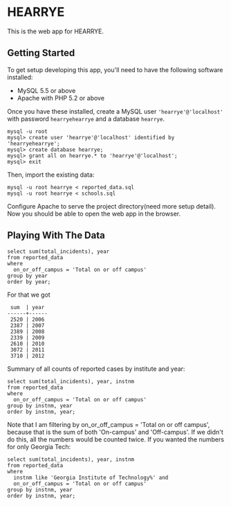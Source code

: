 HEARRYE
=======

This is the web app for HEARRYE.

## Getting Started

To get setup developing this app, you'll need to have the following software installed:

* MySQL 5.5 or above
* Apache with PHP 5.2 or above

Once you have these installed, create a MySQL user `'hearrye'@'localhost'` with password `hearryehearrye` and a database `hearrye`.

```
mysql -u root
mysql> create user 'hearrye'@'localhost' identified by 'hearryehearrye';
mysql> create database hearrye;
mysql> grant all on hearrye.* to 'hearrye'@'localhost';
mysql> exit
```

Then, import the existing data:

```
mysql -u root hearrye < reported_data.sql
mysql -u root hearrye < schools.sql
```

Configure Apache to serve the project directory(need more setup detail). Now you should be able to open the web app in the browser.

## Playing With The Data

```
select sum(total_incidents), year
from reported_data
where
  on_or_off_campus = 'Total on or off campus'
group by year
order by year;
```

For that we got

```
 sum  | year 
------+------
 2520 | 2006
 2387 | 2007
 2389 | 2008
 2339 | 2009
 2610 | 2010
 3072 | 2011
 3710 | 2012
```

Summary of all counts of reported cases by institute and year:

```
select sum(total_incidents), year, instnm 
from reported_data 
where
  on_or_off_campus = 'Total on or off campus' 
group by instnm, year
order by instnm, year;
```

Note that I am filtering by on_or_off_campus = 'Total on or off campus', because that is the sum of both 'On-campus' and 'Off-campus'. If we didn't do this, all the numbers would be counted twice. If you wanted the numbers for only Georgia Tech:

```
select sum(total_incidents), year, instnm 
from reported_data 
where
  instnm like 'Georgia Institute of Technology%' and
  on_or_off_campus = 'Total on or off campus' 
group by instnm, year
order by instnm, year;
```
